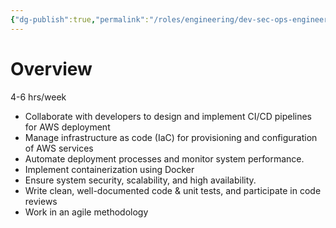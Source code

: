 ```yaml
---
{"dg-publish":true,"permalink":"/roles/engineering/dev-sec-ops-engineer/"}
---
```


# Overview
4-6 hrs/week
- Collaborate with developers to design and implement CI/CD pipelines for AWS deployment
- Manage infrastructure as code (IaC) for provisioning and configuration of AWS services
- Automate deployment processes and monitor system performance.
- Implement containerization using Docker
- Ensure system security, scalability, and high availability.
- Write clean, well-documented code & unit tests, and participate in code reviews
- Work in an agile methodology
